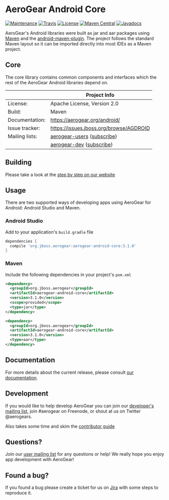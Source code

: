 # AeroGear Android Core

[![Maintenance](https://img.shields.io/maintenance/yes/2016.svg)](http://github.com/aerogear/aerogear-android-core)
[![Travis](https://img.shields.io/travis/aerogear/aerogear-android-core.svg)](http://travis-ci.org/aerogear/aerogear-android-core)
[![License](https://img.shields.io/badge/-Apache%202.0-green.svg)](https://opensource.org/s/Apache-2.0)
[![Maven Central](https://img.shields.io/maven-central/v/org.jboss.aerogear/aerogear-android-core.svg)](http://search.maven.org/#search%7Cga%7C1%7Caerogear-android-core)
[![Javadocs](http://www.javadoc.io/badge/org.jboss.aerogear/aerogear-android-core.svg?color=blue)](http://www.javadoc.io/doc/org.jboss.aerogear/aerogear-android-core)

AeroGear's Android libraries were built as jar and aar packages using [Maven](http://maven.apache.org/) and the [android-maven-plugin](https://github.com/jayway/maven-android-plugin). The project follows the standard Maven layout so it can be imported directly into most IDEs as a Maven project.

## Core

The core library contains common components and interfaces which the rest of the AeroGear Android libraries depend on.  

|                 | Project Info  |
| --------------- | ------------- |
| License:        | Apache License, Version 2.0  |
| Build:          | Maven  |
| Documentation:  | https://aerogear.org/android/ |
| Issue tracker:  | https://issues.jboss.org/browse/AGDROID  |
| Mailing lists:  | [aerogear-users](http://aerogear-users.1116366.n5.nabble.com/) ([subscribe](https://lists.jboss.org/mailman/listinfo/aerogear-users))  |
|                 | [aerogear-dev](http://aerogear-dev.1069024.n5.nabble.com/) ([subscribe](https://lists.jboss.org/mailman/listinfo/aerogear-dev))  |

## Building

Please take a look at the [step by step on our website](http://aerogear.org/docs/guides/aerogear-android/how-to-build-aerogear-android/)

## Usage

There are two supported ways of developing apps using AeroGear for Android: Android Studio and Maven.

### Android Studio

Add to your application's `build.gradle` file

```groovy
dependencies {
  compile 'org.jboss.aerogear:aerogear-android-core:3.1.0'
}
```

### Maven

Include the following dependencies in your project's `pom.xml`

```xml
<dependency>
  <groupId>org.jboss.aerogear</groupId>
  <artifactId>aerogear-android-core</artifactId>
  <version>3.1.0</version>
  <scope>provided</scope>
  <type>jar</type>
</dependency>

<dependency>
  <groupId>org.jboss.aerogear</groupId>
  <artifactId>aerogear-android-core</artifactId>
  <version>3.1.0</version>
  <type>aar</type>
</dependency>
```

## Documentation

For more details about the current release, please consult [our documentation](https://aerogear.org/android/).

## Development

If you would like to help develop AeroGear you can join our [developer's mailing list](https://lists.jboss.org/mailman/listinfo/aerogear-dev), join #aerogear on Freenode, or shout at us on Twitter @aerogears.

Also takes some time and skim the [contributor guide](http://aerogear.org/docs/guides/Contributing/)

## Questions?

Join our [user mailing list](https://lists.jboss.org/mailman/listinfo/aerogear-users) for any questions or help! We really hope you enjoy app development with AeroGear!

## Found a bug?

If you found a bug please create a ticket for us on [Jira](https://issues.jboss.org/browse/AGDROID) with some steps to reproduce it.

